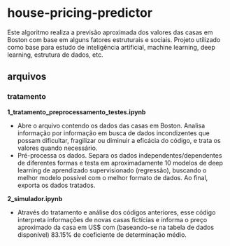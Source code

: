 # house-pricing-predictor
Este algoritmo realiza a previsão aproximada dos valores das casas em Boston com base em alguns fatores estruturais e sociais. Projeto utilizado como base para estudo de inteligência artificial, machine learning, deep learning, estrutura de dados, etc.
  

## arquivos

### tratamento
**1_tratamento_preprocessamento_testes.ipynb**
- Abre o arquivo contendo os dados das casas em Boston. Analisa informação por informação em busca de dados incondizentes que possam dificultar, fragilizar ou diminuir a eficácia do código, e trata os valores quando necessário.
- Pré-processa os dados. Separa os dados independentes/dependentes de diferentes formas e testa em aproximadamente 10 modelos de deep learning de aprendizado supervisionado (regressão), buscando o melhor modelo possível com o melhor formato de dados. Ao final, exporta os dados tratados.

**2_simulador.ipynb**
- Através do tratamento e análise dos códigos anteriores, esse código interpreta informações de novas casas fictícias e informa o preço aproximado da casa em US$ com (baseando-se na tabela de dados disponível) 83.15% de coeficiente de determinação médio.
